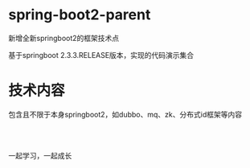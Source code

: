 # spring-boot2-parent

新增全新springboot2的框架技术点

基于springboot 2.3.3.RELEASE版本，实现的代码演示集合

# 技术内容

包含且不限于本身springboot2，如dubbo、mq、zk、分布式id框架等内容

<br/>
<br/>

一起学习，一起成长

